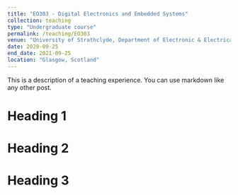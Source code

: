 ```yaml
---
title: "EO303 - Digital Electronics and Embedded Systems"
collection: teaching
type: "Undergraduate course"
permalink: /teaching/EO303
venue: "University of Strathclyde, Department of Electronic & Electrical Engineering"
date: 2020-09-25
end_date: 2021-09-25
location: "Glasgow, Scotland"
---
```


This is a description of a teaching experience. You can use markdown like any other post.

Heading 1
======

Heading 2
======

Heading 3
======
